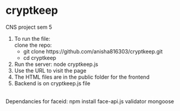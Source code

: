 # cryptkeep
CNS project sem 5

<ol>
  <li>To run the file:</br>
clone the repo:</br>
  <ul>
<li>git clone https://github.com/anisha816303/cryptkeep.git</li>
<li>cd cryptkeep</br></li></ul>
  </li>

  <li>Run the server: node cryptkeep.js</li>
  <li>Use the URL to visit the page</li>
  <li>The HTML files are in the public folder for the frontend</li>
  <li>Backend is on cryptkeep.js file</li>
  </ol>
</br>
Dependancies for faceid: npm install face-api.js validator mongoose

  


